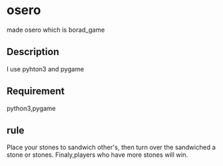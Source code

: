 osero
====

made osero which is borad_game   
## Description
I use pyhton3 and pygame
## Requirement
python3,pygame
## rule
Place your stones to sandwich other's, then turn over the sandwiched
a stone or stones.
Finaly,players who have more stones will win.

